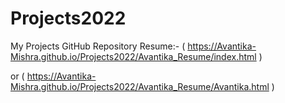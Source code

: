 # Projects2022
My Projects GitHub Repository
Resume:- 
( https://Avantika-Mishra.github.io/Projects2022/Avantika_Resume/index.html )

or
( https://Avantika-Mishra.github.io/Projects2022/Avantika_Resume/Avantika.html )
